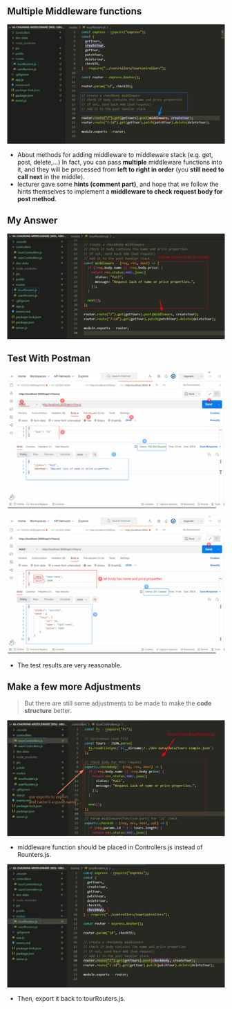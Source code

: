 ## **Multiple Middleware functions**

![Alt multiple middleware functions](pic/bandicam%202022-10-20%2014-39-39-431.jpg)

- About methods for adding middleware to middleware stack (e.g. get, post, delete,...) In fact, you can pass **multiple** middleware functions into it, and they will be processed from **left to right in order** (you **still need to call next** in the middle).
- lecturer gave some **hints (comment part)**, and hope that we follow the hints themselves to implement a **middleware to check request body for post method**.

## **My Answer**

![Alt write middleware function by myself](pic/bandicam%202022-10-20%2014-51-42-376.jpg)

## **Test With Postman**

![Alt test with invalid body](pic/bandicam%202022-10-20%2014-52-37-200.jpg)

![Alt test with valid body](pic/bandicam%202022-10-20%2014-53-59-853.jpg)

- The test results are very reasonable.

## **Make a few more Adjustments**

> But there are still some adjustments to be made to make the **code structure** better.

![Alt function should be in controller](pic/bandicam%202022-10-20%2014-59-01-898.jpg)

- middleware function should be placed in Controllers.js instead of Rounters.js.

![Alt export it to routers](pic/bandicam%202022-10-20%2014-59-39-404.jpg)

- Then, export it back to tourRouters.js.
